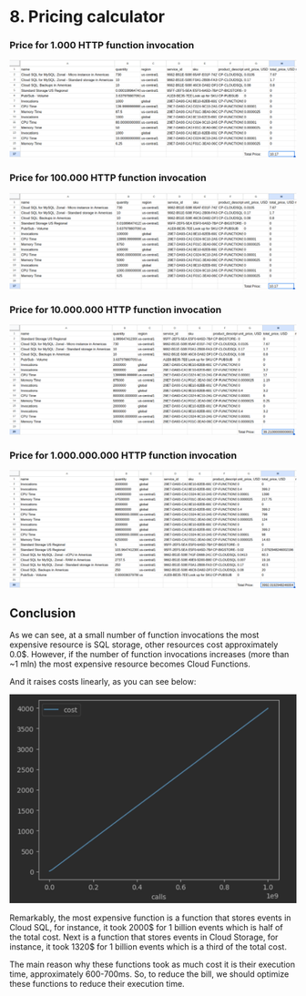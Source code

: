 # 8. Pricing calculator

### Price for 1.000 HTTP function invocation
![](./img/1k_calls.png)

### Price for 100.000 HTTP function invocation
![](./img/100k_calls.png)

### Price for 10.000.000 HTTP function invocation
![](./img/10mln_calls.png)

### Price for 1.000.000.000 HTTP function invocation
![](./img/1bln_calls.png)

## Conclusion

As we can see, at a small number of function invocations 
the most expensive resource is SQL storage, other resources cost approximately 0.0$.
However, if the number of function invocations increases (more than ~1 mln) 
the most expensive resource becomes Cloud Functions.

And it raises costs linearly, as you can see below:

![](./img/plot.png)

Remarkably, the most expensive function is a function that stores events in Cloud SQL,
for instance, it took 2000$ for 1 billion events which is half of the total cost.
Next is a function that stores events in Cloud Storage,
for instance, it took 1320$ for 1 billion events which is a third of the total cost.

The main reason why these functions took as much cost it is their execution time, 
approximately 600-700ms.
So, to reduce the bill, we should optimize these functions to reduce their execution time.